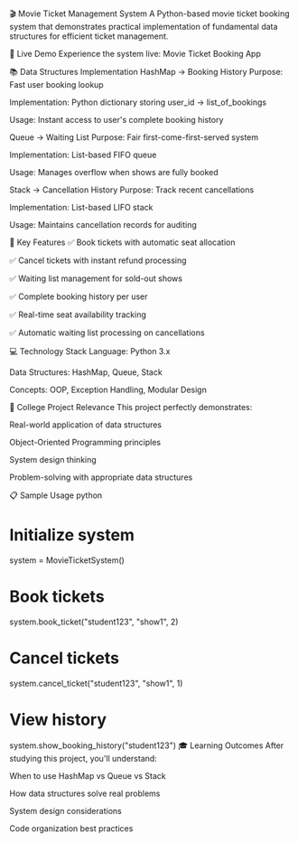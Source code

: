 🎬 Movie Ticket Management System
A Python-based movie ticket booking system that demonstrates practical implementation of fundamental data structures for efficient ticket management.

🚀 Live Demo
Experience the system live: Movie Ticket Booking App

📚 Data Structures Implementation
HashMap → Booking History
Purpose: Fast user booking lookup

Implementation: Python dictionary storing user_id → list_of_bookings

Usage: Instant access to user's complete booking history

Queue → Waiting List
Purpose: Fair first-come-first-served system

Implementation: List-based FIFO queue

Usage: Manages overflow when shows are fully booked

Stack → Cancellation History
Purpose: Track recent cancellations

Implementation: List-based LIFO stack

Usage: Maintains cancellation records for auditing

🎯 Key Features
✅ Book tickets with automatic seat allocation

✅ Cancel tickets with instant refund processing

✅ Waiting list management for sold-out shows

✅ Complete booking history per user

✅ Real-time seat availability tracking

✅ Automatic waiting list processing on cancellations

💻 Technology Stack
Language: Python 3.x

Data Structures: HashMap, Queue, Stack

Concepts: OOP, Exception Handling, Modular Design

🏫 College Project Relevance
This project perfectly demonstrates:

Real-world application of data structures

Object-Oriented Programming principles

System design thinking

Problem-solving with appropriate data structures

📋 Sample Usage
python
# Initialize system
system = MovieTicketSystem()

# Book tickets
system.book_ticket("student123", "show1", 2)

# Cancel tickets
system.cancel_ticket("student123", "show1", 1)

# View history
system.show_booking_history("student123")
🎓 Learning Outcomes
After studying this project, you'll understand:

When to use HashMap vs Queue vs Stack

How data structures solve real problems

System design considerations

Code organization best practices
